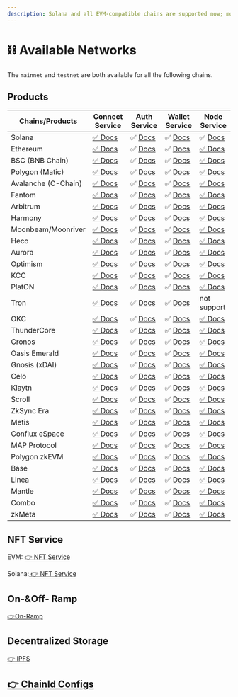 ```yaml
---
description: Solana and all EVM-compatible chains are supported now; more are coming.
---
```


# ⛓ Available Networks

The `mainnet` and `testnet` are both available for all the following chains.

## Products

| Chains/Products     | Connect Service                             | Auth Service                             | Wallet Service                             | Node Service                                            |
| ------------------- | ------------------------------------------- | ---------------------------------------- | ------------------------------------------ | ------------------------------------------------------- |
| Solana              | [✅ Docs](../../developers/connect-service/) | ✅ [Docs](../../developers/auth-service/) | ✅ [Docs](../../developers/wallet-service/) | ✅ [Docs](../../developers/node-service/solana-api/)     |
| Ethereum            | [✅ Docs](../../developers/connect-service/) | ✅ [Docs](../../developers/auth-service/) | ✅ [Docs](../../developers/wallet-service/) | [✅ Docs](../../developers/node-service/evm-chains-api/) |
| BSC (BNB Chain)     | [✅ Docs](../../developers/connect-service/) | ✅ [Docs](../../developers/auth-service/) | ✅ [Docs](../../developers/wallet-service/) | [✅ Docs](../../developers/node-service/evm-chains-api/) |
| Polygon (Matic)     | [✅ Docs](../../developers/connect-service/) | ✅ [Docs](../../developers/auth-service/) | ✅ [Docs](../../developers/wallet-service/) | [✅ Docs](../../developers/node-service/evm-chains-api/) |
| Avalanche (C-Chain) | [✅ Docs](../../developers/connect-service/) | ✅ [Docs](../../developers/auth-service/) | ✅ [Docs](../../developers/wallet-service/) | [✅ Docs](../../developers/node-service/evm-chains-api/) |
| Fantom              | [✅ Docs](../../developers/connect-service/) | ✅ [Docs](../../developers/auth-service/) | ✅ [Docs](../../developers/wallet-service/) | [✅ Docs](../../developers/node-service/evm-chains-api/) |
| Arbitrum            | [✅ Docs](../../developers/connect-service/) | ✅ [Docs](../../developers/auth-service/) | ✅ [Docs](../../developers/wallet-service/) | [✅ Docs](../../developers/node-service/evm-chains-api/) |
| Harmony             | [✅ Docs](../../developers/connect-service/) | ✅ [Docs](../../developers/auth-service/) | ✅ [Docs](../../developers/wallet-service/) | [✅ Docs](../../developers/node-service/evm-chains-api/) |
| Moonbeam/Moonriver  | [✅ Docs](../../developers/connect-service/) | ✅ [Docs](../../developers/auth-service/) | ✅ [Docs](../../developers/wallet-service/) | [✅ Docs](../../developers/node-service/evm-chains-api/) |
| Heco                | [✅ Docs](../../developers/connect-service/) | ✅ [Docs](../../developers/auth-service/) | ✅ [Docs](../../developers/wallet-service/) | [✅ Docs](../../developers/node-service/evm-chains-api/) |
| Aurora              | [✅ Docs](../../developers/connect-service/) | ✅ [Docs](../../developers/auth-service/) | ✅ [Docs](../../developers/wallet-service/) | [✅ Docs](../../developers/node-service/evm-chains-api/) |
| Optimism            | [✅ Docs](../../developers/connect-service/) | ✅ [Docs](../../developers/auth-service/) | ✅ [Docs](../../developers/wallet-service/) | [✅ Docs](../../developers/node-service/evm-chains-api/) |
| KCC                 | [✅ Docs](../../developers/connect-service/) | ✅ [Docs](../../developers/auth-service/) | ✅ [Docs](../../developers/wallet-service/) | [✅ Docs](../../developers/node-service/evm-chains-api/) |
| PlatON              | [✅ Docs](../../developers/connect-service/) | ✅ [Docs](../../developers/auth-service/) | ✅ [Docs](../../developers/wallet-service/) | [✅ Docs](../../developers/node-service/evm-chains-api/) |
| Tron                | [✅ Docs](../../developers/connect-service/) | ✅ [Docs](../../developers/auth-service/) | ✅ [Docs](../../developers/wallet-service/) | not support                                             |
| OKC                 | [✅ Docs](../../developers/connect-service/) | ✅ [Docs](../../developers/auth-service/) | ✅ [Docs](../../developers/wallet-service/) | [✅ Docs](../../developers/node-service/evm-chains-api/) |
| ThunderCore         | [✅ Docs](../../developers/connect-service/) | ✅ [Docs](../../developers/auth-service/) | ✅ [Docs](../../developers/wallet-service/) | [✅ Docs](../../developers/node-service/evm-chains-api/) |
| Cronos              | [✅ Docs](../../developers/connect-service/) | ✅ [Docs](../../developers/auth-service/) | ✅ [Docs](../../developers/wallet-service/) | [✅ Docs](../../developers/node-service/evm-chains-api/) |
| Oasis Emerald       | [✅ Docs](../../developers/connect-service/) | ✅ [Docs](../../developers/auth-service/) | ✅ [Docs](../../developers/wallet-service/) | [✅ Docs](../../developers/node-service/evm-chains-api/) |
| Gnosis (xDAI)       | [✅ Docs](../../developers/connect-service/) | ✅ [Docs](../../developers/auth-service/) | ✅ [Docs](../../developers/wallet-service/) | [✅ Docs](../../developers/node-service/evm-chains-api/) |
| Celo                | [✅ Docs](../../developers/connect-service/) | ✅ [Docs](../../developers/auth-service/) | ✅ [Docs](../../developers/wallet-service/) | [✅ Docs](../../developers/node-service/evm-chains-api/) |
| Klaytn              | [✅ Docs](../../developers/connect-service/) | ✅ [Docs](../../developers/auth-service/) | ✅ [Docs](../../developers/wallet-service/) | [✅ Docs](../../developers/node-service/evm-chains-api/) |
| Scroll              | [✅ Docs](../../developers/connect-service/) | ✅ [Docs](../../developers/auth-service/) | ✅ [Docs](../../developers/wallet-service/) | [✅ Docs](../../developers/node-service/evm-chains-api/) |
| ZkSync Era          | [✅ Docs](../../developers/connect-service/) | ✅ [Docs](../../developers/auth-service/) | ✅ [Docs](../../developers/wallet-service/) | [✅ Docs](../../developers/node-service/evm-chains-api/) |
| Metis               | [✅ Docs](../../developers/connect-service/) | ✅ [Docs](../../developers/auth-service/) | ✅ [Docs](../../developers/wallet-service/) | [✅ Docs](../../developers/node-service/evm-chains-api/) |
| Conflux eSpace      | [✅ Docs](../../developers/connect-service/) | ✅ [Docs](../../developers/auth-service/) | ✅ [Docs](../../developers/wallet-service/) | [✅ Docs](../../developers/node-service/evm-chains-api/) |
| MAP Protocol        | [✅ Docs](../../developers/connect-service/) | ✅ [Docs](../../developers/auth-service/) | ✅ [Docs](../../developers/wallet-service/) | [✅ Docs](../../developers/node-service/evm-chains-api/) |
| Polygon zkEVM       | [✅ Docs](../../developers/connect-service/) | ✅ [Docs](../../developers/auth-service/) | ✅ [Docs](../../developers/wallet-service/) | [✅ Docs](../../developers/node-service/evm-chains-api/) |
| Base                | [✅ Docs](../../developers/connect-service/) | ✅ [Docs](../../developers/auth-service/) | ✅ [Docs](../../developers/wallet-service/) | [✅ Docs](../../developers/node-service/evm-chains-api/) |
| Linea               | [✅ Docs](../../developers/connect-service/) | ✅ [Docs](../../developers/auth-service/) | ✅ [Docs](../../developers/wallet-service/) | [✅ Docs](../../developers/node-service/evm-chains-api/) |
| Mantle              | [✅ Docs](../../developers/connect-service/) | ✅ [Docs](../../developers/auth-service/) | ✅ [Docs](../../developers/wallet-service/) | [✅ Docs](../../developers/node-service/evm-chains-api/) |
| Combo               | [✅ Docs](../../developers/connect-service/) | ✅ [Docs](../../developers/auth-service/) | ✅ [Docs](../../developers/wallet-service/) | [✅ Docs](../../developers/node-service/evm-chains-api/) |
| zkMeta              | [✅ Docs](../../developers/connect-service/) | ✅ [Docs](../../developers/auth-service/) | ✅ [Docs](../../developers/wallet-service/) | [✅ Docs](../../developers/node-service/evm-chains-api/) |

## NFT Service

EVM: [👉 NFT Service](../../developers/nft-service/evm-nft-service/)

Solana:[ 👉 NFT Service](../../developers/nft-service/solana-nft-service/)

## On-\&Off- Ramp

[👉](../../developers/nft-service/evm-nft-service/)[On-Ramp](../../developers/wallet-service/on-ramp.md)

## Decentralized Storage

[👉 IPFS](../../developers/node-service/ipfs-service.md)

## [👉 ChainId Configs](../../developers/node-service/evm-chains-api/#structure)

